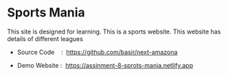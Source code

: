 # Sports Mania

This site is designed for learning. This is a sports website. This website has details of different leagues

- Source Code    :  https://github.com/basir/next-amazona

- Demo Website :  https://assinment-8-sprots-mania.netlify.app

